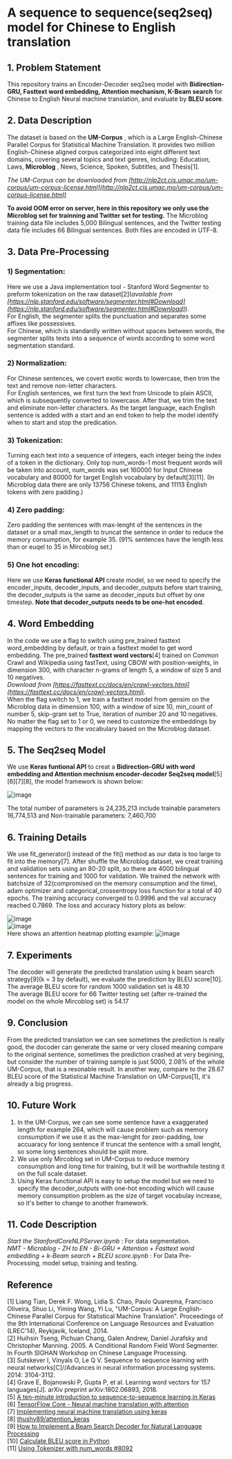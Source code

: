 # A  sequence  to  sequence(seq2seq)  model  for  Chinese  to  English  translation

## 1. Problem Statement
This repository trains an Encoder-Decoder seq2seq model with **Bidirection-GRU, Fasttext word embedding, Attention mechanism, K-Beam search** for Chinese to English Neural machine translation, and evaluate by **BLEU score**.

## 2. Data Description
The dataset is based on the **UM-Corpus** , which is a Large English-Chinese Parallel Corpus for Statistical Machine Translation.
It provides two million English-Chinese aligned corpus categorized into eight different text domains, covering several topics and text genres, including: 
Education, Laws, **Microblog** , News, Science, Spoken, Subtitles, and Thesis[1].  
  
*The UM-Corpus can be downloaded from [http://nlp2ct.cis.umac.mo/um-corpus/um-corpus-license.html](http://nlp2ct.cis.umac.mo/um-corpus/um-corpus-license.html)*  
  
**To avoid OOM error on server, here in this repository we only use the Microblog set for trainning and Twitter set for testing.** The Microblog training data file includes 5,000 Bilingual sentences, and the Twitter testing data file includes 66 Bilingual sentences. Both files are encoded in UTF-8.  

## 3. Data Pre-Processing  
### 1) Segmentation:  
Here we use a Java implementation tool - Stanford Word Segmenter to preform tokenization on the raw dataset[2](*available from [https://nlp.stanford.edu/software/segmenter.html#Download](https://nlp.stanford.edu/software/segmenter.html#Download)*).  
For English, the segmenter splits the punctuation and separates some affixes like possessives.  
For Chinese, which is standardly written without spaces between words, the segmenter splits texts into a sequence of words according to some word segmentation standard.  
### 2) Normalization:
For Chinese sentences, we covert exotic words to lowercase, then trim the text and remove non-letter characters.   
For English sentences, we first turn the text from Unicode to plain ASCII, which is subsequently converted to lowercase. After that, we trim the text and eliminate non-letter characters. As the target language, each English sentence is added with a start and an end token to help the model identify when to start and stop the predication. 
### 3) Tokenization:  
Turning each text into a sequence of integers, each integer being the index of a token in the dictionary. Only top num_words-1 most frequent words will be taken into account, num_words was set 160000 for Input Chinese vocabulary and 80000 for target English vocabulary by default[3][11]. (In Microblog data there are only 13756 Chinese tokens, and 11113 English tokens with zero padding.)
### 4) Zero padding:
Zero padding the sentences with max-lenght of the sentences in the dataset or a small max_length to truncat the sentence in order to reduce the memory consumption, for example 35. (91% sentences have the length less than or euqel to 35 in Mircoblog set.)
### 5) One hot encoding:
Here we use **Keras functional API** create model, so we need to specify the encoder_inputs, decoder_inputs, and decoder_outputs before start training, the decoder_outputs is the same as decoder_inputs but offset by one timestep. **Note that decoder_outputs needs to be one-hot encoded**.  

## 4. Word Embedding
In the code we use a flag to switch using pre_trained fasttext word_embedding by default, or train a fasttext model to get word embedding.
The pre_trained **fasttext word vectors**[4] trained on Common Crawl and Wikipedia using fastText, using CBOW with position-weights, in dimension 300, with character n-grams of length 5, a window of size 5 and 10 negatives.   
*Download from [https://fasttext.cc/docs/en/crawl-vectors.html](https://fasttext.cc/docs/en/crawl-vectors.html).*  
When the flag switch to 1, we train a fasttext model from gensim on the Microblog data in dimension 100, with a window of size 10, min_count of number 5, skip-gram set to True, iteration of number 20 and 10 negatives.  
No matter the flag set to 1 or 0, we need to customize the embeddings by mapping the vectors to the vocabulary based on the Microblog dataset.  

## 5. The Seq2seq Model
We use **Keras funtional API** to creat a **Bidirection-GRU with word embedding and Attention mechnism encoder-decoder Seq2seq model**[5][6][7][8], the model framework is shown below:
  
![image](https://github.com/lilanpei/NMT/blob/master/model.png)  

The total number of parameters is 24,235,213 include trainable parameters 16,774,513 and Non-trainable parameters: 7,460,700  

## 6. Training Details  
We use fit_generator() instead of the fit() method as our data is too large to fit into the memory[7]. After shuffle the Microblog dataset, we creat training and validation sets using an 80-20 split,
so there are 4000 bilingual sentences for training and 1000 for validation. We trained the network with batchsize of 32(compromised on the memory consumption and the time), adam optimizer and categorical_crossentropy  loss function for a total of 40 epochs. The training accuracy converged to 0.9996 and the val accuracy reached 0.7869.
The loss and accuracy history plots as below:  
  
![image](https://github.com/lilanpei/NMT/blob/master/Loss_history.png)  
![image](https://github.com/lilanpei/NMT/blob/master/Accuracy_history.png)  
Here shows an attention heatmap plotting example:
![image](https://github.com/lilanpei/NMT/blob/master/attention.png)  

## 7. Experiments  
The decoder will generate the predicted translation using k beam search strategy[9](k = 3 by default), we evaluate the prediction by BLEU score[10].  
The average BLEU score for random 1000 validation set is 48.10  
The average BLEU score for 66 Twitter testing set (after re-trained the model on the whole Mircoblog set) is 54.17  

## 9. Conclusion  
From the predicted translation we can see sometimes the prediction is really good, the docoder can generate the same or very closed meaning compare to the original sentence,
sometimes the prediction crashed at very begining, but consider the number of training sample is just 5000, 2.08% of the whole UM-Corpus, that is a resonable result.
In another way, compare to the 28.67 BLEU score of the Statistical Machine Translation on UM-Corpus[1], it's already a big progress.

## 10. Future Work  
1) In the UM-Corpus, we can see some sentence have a exaggerated length for example 264, which will cause problem such as memory consumption if we use it as the max-lenght for zeor-padding, low accuaracy for long sentence if truncat the sentence with a small lenght, so some long sentences should be split more.  
2) We use only Mircoblog set in UM-Corpus to reduce memory consumption and long time for training, but it will be worthwhile testing it on the full scale dataset.  
3) Using Keras functional API is easy to setup the model but we need to specify the decoder_outputs with one-hot encoding which will cause memory consumption problem as the size of target vocabulay increase, so it's better to change to another framework.  

## 11. Code Description
*Start the StanfordCoreNLPServer.ipynb* : For data segmentation.  
*NMT - Microblog - ZH to EN - Bi-GRU + Attention + Fasttext word embedding + k-Beam search + BLEU score.ipynb* : For Data Pre-Processing, model setup, training and testing.  


## Reference 
[1] Liang Tian, Derek F. Wong, Lidia S. Chao, Paulo Quaresma, Francisco Oliveira, Shuo Li, Yiming Wang, Yi Lu, "UM-Corpus: A Large English-Chinese Parallel Corpus for Statistical Machine Translation". Proceedings of the 9th International Conference on Language Resources and Evaluation (LREC'14), Reykjavik, Iceland, 2014.  
[2] Huihsin Tseng, Pichuan Chang, Galen Andrew, Daniel Jurafsky and Christopher Manning. 2005. A Conditional Random Field Word Segmenter. In Fourth SIGHAN Workshop on Chinese Language Processing.  
[3] Sutskever I, Vinyals O, Le Q V. Sequence to sequence learning with neural networks[C]//Advances in neural information processing systems. 2014: 3104-3112.  
[4] Grave E, Bojanowski P, Gupta P, et al. Learning word vectors for 157 languages[J]. arXiv preprint arXiv:1802.06893, 2018.  
[5] [A ten-minute introduction to sequence-to-sequence learning in Keras](https://blog.keras.io/a-ten-minute-introduction-to-sequence-to-sequence-learning-in-keras.html)  
[6] [TensorFlow Core - Neural machine translation with attention](https://www.tensorflow.org/tutorials/text/nmt_with_attention)  
[7] [Implementing neural machine translation using keras](https://towardsdatascience.com/implementing-neural-machine-translation-using-keras-8312e4844eb8)  
[8] [thushv89/attention_keras](https://github.com/thushv89/attention_keras)  
[9] [How to Implement a Beam Search Decoder for Natural Language Processing](https://machinelearningmastery.com/beam-search-decoder-natural-language-processing)  
[10] [Calculate BLEU score in Python](https://stackoverflow.com/questions/32395880/calculate-bleu-score-in-python/39062009)  
[11] [Using Tokenizer with num_words #8092](https://github.com/keras-team/keras/issues/8092)  
